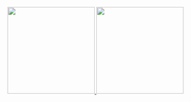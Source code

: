 <!-- ### Hi there 👋 -->

<!--
**iwbc-mzk/iwbc-mzk** is a ✨ _special_ ✨ repository because its `README.md` (this file) appears on your GitHub profile.

Here are some ideas to get you started:

- 🔭 I’m currently working on ...
- 🌱 I’m currently learning ...
- 👯 I’m looking to collaborate on ...
- 🤔 I’m looking for help with ...
- 💬 Ask me about ...
- 📫 How to reach me: ...
- 😄 Pronouns: ...
- ⚡ Fun fact: ...
-->

<p align="center">
    <a href="https://github.com/anuraghazra/github-readme-stats">
        <img height="200px" src="https://github-readme-stats-8fbvjo0t0-iwbc-mzk.vercel.app/api?username=iwbc-mzk&count_private=true&show_icons=true&theme=darcula" />
    </a>
    <a href="https://github.com/anuraghazra/github-readme-stats">
        <img height="200px" src="https://github-readme-stats-8fbvjo0t0-iwbc-mzk.vercel.app/api/top-langs/?username=iwbc-mzk&layout=compact&theme=darcula&hide=Jupyter%20Notebook" />
    </a>
<p>
